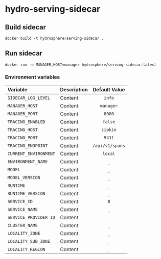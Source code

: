 # hydro-serving-sidecar

## Build sidecar

```docker build -t hydrosphere/serving-sidecar .```

## Run sidecar

```docker run -e MANAGER_HOST=manager hydrosphere/serving-sidecar:latest```

### Environment variables
| Variable | Description | Default Value |
| :--- | :--- | :---: |
| `SIDECAR_LOG_LEVEL` | Content | `info` |
| `MANAGER_HOST` | Content  | `manager` |
| `MANAGER_PORT` | Content  | `8080` |
| `TRACING_ENABLED` | Content  | `false` |
| `TRACING_HOST` | Content  | `zipkin` |
| `TRACING_PORT` | Content  | `9411` |
| `TRACING_ENDPOINT` | Content  | `/api/v1/spans` |
| `CURRENT_ENVIRONMENT` | Content  | `local` |
| `ENVIRONMENT_NAME` | Content  | `_` |
| `MODEL` | Content  | `_` |
| `MODEL_VERSION` | Content  | `_` |
| `RUNTIME` | Content  | `_` |
| `RUNTIME_VERSION` | Content  | `_` |
| `SERVICE_ID` | Content  | `0` |
| `SERVICE_NAME` | Content  | `_` |
| `SERVICE_PROVIDER_ID` | Content  | `_` |
| `CLUSTER_NAME` | Content  | `_` |
| `LOCALITY_ZONE` | Content  | `_` |
| `LOCALITY_SUB_ZONE` | Content  | `_` |
| `LOCALITY_REGION` | Content  | `_` |